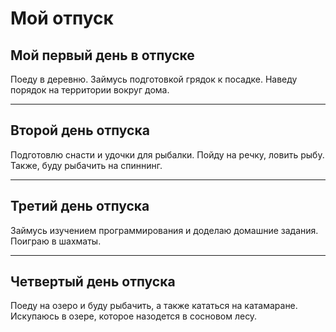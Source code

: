 # Мой отпуск

## Мой первый день в отпуске

Поеду в деревню. Займусь подготовкой грядок к посадке. Наведу порядок на территории вокруг дома. 
___

## Второй день отпуска

Подготовлю снасти и удочки для рыбалки. Пойду на речку, ловить рыбу. Также, буду рыбачить на спиннинг. 

___

## Третий день отпуска

Займусь изучением программирования и доделаю домашние задания. Поиграю в шахматы. 
___

## Четвертый день отпуска

Поеду на озеро и буду рыбачить, а также кататься на катамаране. Искупаюсь в озере, которое назодется в сосновом лесу. 



